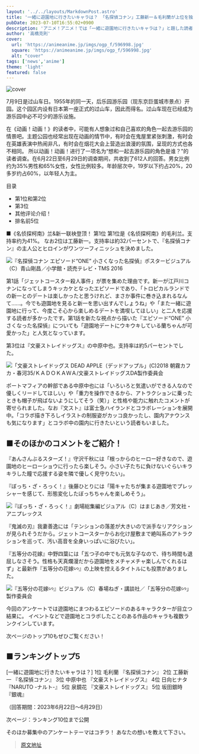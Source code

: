 ```yaml
---
layout: '../../layouts/MarkdownPost.astro'
title: '一緒に遊園地に行きたいキャラは？ 「名探偵コナン」工藤新一＆毛利蘭が上位を独占！'
pubDate: 2023-07-10T16:55:02+0900
description: 'アニメ！アニメ！では「一緒に遊園地に行きたいキャラは？」と題した読者アンケートを実施しました。結果を発表します。'
author: '高橋克則'
cover:
  url: 'https://animeanime.jp/imgs/ogp_f/596998.jpg'
  square: 'https://animeanime.jp/imgs/ogp_f/596998.jpg'
  alt: "cover"
tags: ['news','anime']
theme: 'light'
featured: false
---
```


![cover](https://animeanime.jp/imgs/ogp_f/596998.jpg)

7月9日是过山车日。1955年的同一天，后乐园游乐园（现东京巨蛋城市景点）开园。这个园区内设有日本第一座正式的过山车，因此而得名。过山车现在已经成为游乐园中必不可少的游乐设施。

在《动画！动画！》的读者中，可能有人想象过和自己喜欢的角色一起去游乐园的情景吧。主题公园也经常出现在动画的情节中，有时会在鬼屋里紧张刺激，有时会在英雄表演中热闹非凡，有时会在烟花大会上营造出浪漫的氛围，呈现的方式也各不相同。
所以动画！动画！进行了一项名为“想和一起去游乐园的角色是谁？”的读者调查。在6月22日至6月29日的调查期间，共收到了612人的回答。男女比例约为35%男性和65%女性，女性比例较多。年龄层次中，19岁以下约占20%，20多岁约占60%，以年轻人为主。

目录
- 第1位和第2位
- 第3位
- 其他评论介绍！
- 排名前5位

■《名侦探柯南》兰&新一联袂登顶！
第1位
第1位是《名侦探柯南》的毛利兰。支持率约为41%。
なお2位は工藤新一。支持率は約32パーセントで、『名探偵コナン』の主人公とヒロインがワンツーフィニッシュを決めました。

![『名探偵コナン エピソード“ONE” 小さくなった名探偵』ポスタービジュアル（C）青山剛昌／小学館・読売テレビ・TMS 2016](https://animeanime.jp/imgs/zoom/596998.jpg)

第1話「ジェットコースター殺人事件」が票を集めた理由です。新一が江戸川コナンになってしまうキッカケとなったエピソードであり、「トロピカルランドでの新一とのデートは楽しかったと思うけれど、まさか事件に巻き込まれるなんて……。今でも遊園地を見ると新一を思い出すんでしょうね」や「また一緒に遊園地に行って、今度こそ心から楽しめるデートを満喫してほしい」と二人を応援する読者が多かったです。第1話を新たな視点から描いた『エピソード“ONE” 小さくなった名探偵』についても「遊園地デートにウキウキしている蘭ちゃんが可愛かった」と人気となっています。

第3位は『文豪ストレイドッグス』の中原中也。支持率は約5パーセントでした。

![「文豪ストレイドッグス DEAD APPLE（デッドアップル」(C)2018 朝霧カフカ・春河35/ＫＡＤＯＫＡＷＡ/文豪ストレイドッグスDA製作委員会](https://animeanime.jp/imgs/zoom/597832.jpg)

ポートマフィアの幹部である中原中也には「いろいろと気遣いができる人なので優しくリードしてほしい」や「重力を操作できるから、アトラクションに乗ったときも帽子が飛ばないようにしてそう（笑）」と性格や能力に触れたコメントが寄せられました。なお『文スト』は富士急ハイランドとコラボレーションを展開中。「コラボ描き下ろしイラストの制服姿がカッコ良かったし、園内アナウンスも気になります」とコラボ中の園内に行きたいという読者もいました。
## ■そのほかのコメントをご紹介！

『あんさんぶるスターズ！』守沢千秋には「根っからのヒーロー好きなので、遊園地のヒーローショウに行ったら楽しそう。小さい子たちに負けないぐらいキラキラした瞳で応援する姿を隣で優しく見守りたい」。

『ぼっち・ざ・ろっく！』後藤ひとりには「陽キャたちが集まる遊園地でプレッシャーを感じて、形態変化したぼっちちゃんを楽しめそう」。

![『ぼっち・ざ・ろっく！』劇場総集編ビジュアル（C）はまじあき／芳文社・アニプレックス](https://animeanime.jp/imgs/zoom/597001.jpg)

『鬼滅の刃』我妻善逸には「テンションの落差が大きいので派手なリアクションが見られそうだから。ジェットコースターからお化け屋敷まで絶叫系のアトラクションを巡って、汚い高音を全身いっぱいに浴びたい」。

『五等分の花嫁』中野四葉には「五つ子の中でも元気な子なので、待ち時間も退屈しなさそう。性格も天真爛漫だから遊園地をメチャメチャ楽しんでくれるはず」と最新作『五等分の花嫁∽』の上映を控えるタイトルにも投票がありました。

![『五等分の花嫁∽』ビジュアル（C）春場ねぎ・講談社／「五等分の花嫁∽」製作委員会](https://animeanime.jp/imgs/zoom/597003.jpg)

今回のアンケートでは遊園地にまつわるエピソードのあるキャラクターが目立つ結果に。 イベントなどで遊園地とコラボしたことのある作品のキャラも複数ランクインしています。

次ページのトップ10もぜひご覧ください！

## ■ランキングトップ5

[一緒に遊園地に行きたいキャラは？]
1位 毛利蘭 『名探偵コナン』
2位 工藤新一 『名探偵コナン』
3位 中原中也 『文豪ストレイドッグス』
4位 日向ヒナタ 『NARUTO -ナルト-』
5位 泉鏡花 『文豪ストレイドッグス』
5位 坂田銀時 『銀魂』

（回答期間：2023年6月22日～6月29日）

次ページ：ランキング10位まで公開

そのほか募集中のアンケートテーマはコチラ！ あなたの想いを教えて下さい。

>[原文地址](https://animeanime.jp/article/2023/07/10/78497.html)  